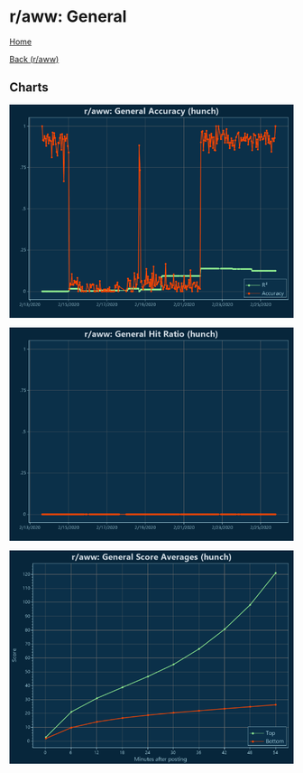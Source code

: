 # r/aww: General

[Home](../../index.md)

[Back (r/aww)](../hunch_aww.md)

## Charts

![r/aww R² (hunch)](../../images/models/hunch_aww_General_Accuracy.png "r/aww R² (hunch)")

![r/aww Hit Ratio (hunch)](../../images/models/hunch_aww_General_HitRatio.png "r/aww Hit Ratio (hunch)")

![r/aww Score Averages (hunch)](../../images/models/hunch_aww_General_Scores.png "r/aww Score Averages (hunch)")

